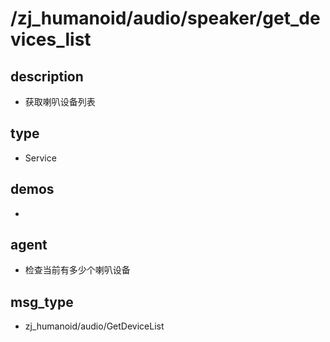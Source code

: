 ﻿# /zj_humanoid/audio/speaker/get_devices_list

## description
- 获取喇叭设备列表

## type
- Service

## demos
- 

## agent
- 检查当前有多少个喇叭设备

## msg_type
- zj_humanoid/audio/GetDeviceList

